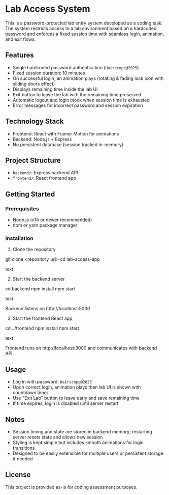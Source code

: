 
# Lab Access System

This is a password-protected lab entry system developed as a coding task. The system restricts access to a lab environment based on a hardcoded password and enforces a fixed session time with seamless login, animation, and exit flows.

## Features

- Single hardcoded password authentication (`Hairscope@2025`)
- Fixed session duration: 10 minutes
- On successful login, an animation plays (rotating & fading lock icon with sliding doors effect)
- Displays remaining time inside the lab UI
- Exit button to leave the lab with the remaining time preserved
- Automatic logout and login block when session time is exhausted
- Error messages for incorrect password and session expiration

## Technology Stack

- Frontend: React with Framer Motion for animations
- Backend: Node.js + Express
- No persistent database (session tracked in-memory)

## Project Structure

- `backend/`: Express backend API
- `frontend/`: React frontend app

## Getting Started

### Prerequisites

- Node.js (v14 or newer recommended)
- npm or yarn package manager

### Installation

1. Clone the repository

git clone <repository_url>
cd lab-access-app

text

2. Start the backend server

cd backend
npm install
npm start

text

Backend listens on http://localhost:5000

3. Start the frontend React app

cd ../frontend
npm install
npm start

text

Frontend runs on http://localhost:3000 and communicates with backend API.

## Usage

- Log in with password: `Hairscope@2025`
- Upon correct login, animation plays then lab UI is shown with countdown timer
- Use "Exit Lab" button to leave early and save remaining time
- If time expires, login is disabled until server restart

## Notes

- Session timing and state are stored in backend memory; restarting server resets state and allows new session
- Styling is kept simple but includes smooth animations for login transitions
- Designed to be easily extensible for multiple users or persistent storage if needed

## License

This project is provided as-is for coding assessment purposes.